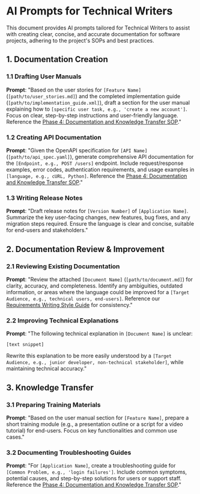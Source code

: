 # AI Prompts for Technical Writers

This document provides AI prompts tailored for Technical Writers to assist with creating clear, concise, and accurate documentation for software projects, adhering to the project's SOPs and best practices.

## 1. Documentation Creation

### 1.1 Drafting User Manuals

**Prompt**: "Based on the user stories for `[Feature Name]` (`[path/to/user_stories.md]`) and the completed implementation guide (`[path/to/implementation_guide.xml]`), draft a section for the user manual explaining how to `[specific user task, e.g., 'create a new account']`. Focus on clear, step-by-step instructions and user-friendly language. Reference the [Phase 4: Documentation and Knowledge Transfer SOP](../../docs/SOPs/phase_4_documentation_knowledge_transfer_sop.md)."

### 1.2 Creating API Documentation

**Prompt**: "Given the OpenAPI specification for `[API Name]` (`[path/to/api_spec.yaml]`), generate comprehensive API documentation for the `[Endpoint, e.g., POST /users]` endpoint. Include request/response examples, error codes, authentication requirements, and usage examples in `[language, e.g., cURL, Python]`. Reference the [Phase 4: Documentation and Knowledge Transfer SOP](../../docs/SOPs/phase_4_documentation_knowledge_transfer_sop.md)."

### 1.3 Writing Release Notes

**Prompt**: "Draft release notes for `[Version Number]` of `[Application Name]`. Summarize the key user-facing changes, new features, bug fixes, and any migration steps required. Ensure the language is clear and concise, suitable for end-users and stakeholders."

## 2. Documentation Review & Improvement

### 2.1 Reviewing Existing Documentation

**Prompt**: "Review the attached `[Document Name]` (`[path/to/document.md]`) for clarity, accuracy, and completeness. Identify any ambiguities, outdated information, or areas where the language could be improved for a `[Target Audience, e.g., technical users, end-users]`. Reference our [Requirements Writing Style Guide](../../docs/requirements_writing_style_guide.md) for consistency."

### 2.2 Improving Technical Explanations

**Prompt**: "The following technical explanation in `[Document Name]` is unclear: 
```
[text snippet]
```
Rewrite this explanation to be more easily understood by a `[Target Audience, e.g., junior developer, non-technical stakeholder]`, while maintaining technical accuracy."

## 3. Knowledge Transfer

### 3.1 Preparing Training Materials

**Prompt**: "Based on the user manual section for `[Feature Name]`, prepare a short training module (e.g., a presentation outline or a script for a video tutorial) for end-users. Focus on key functionalities and common use cases."

### 3.2 Documenting Troubleshooting Guides

**Prompt**: "For `[Application Name]`, create a troubleshooting guide for `[Common Problem, e.g., 'login failures']`. Include common symptoms, potential causes, and step-by-step solutions for users or support staff. Reference the [Phase 4: Documentation and Knowledge Transfer SOP](../../docs/SOPs/phase_4_documentation_knowledge_transfer_sop.md)."
